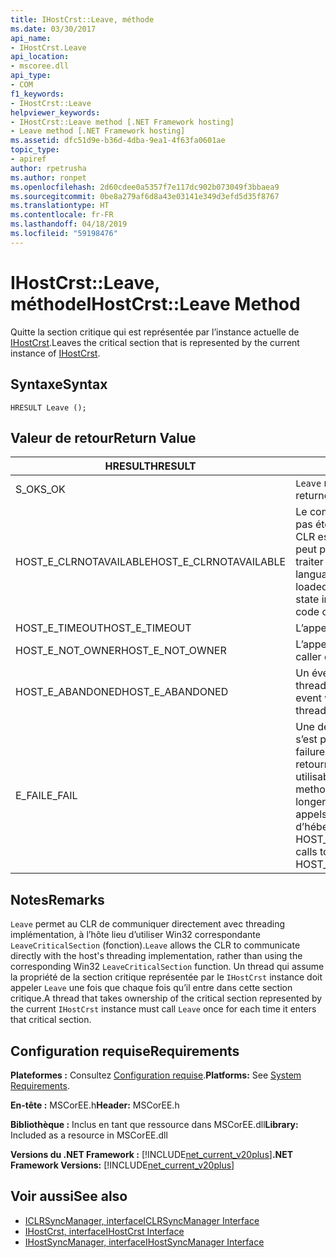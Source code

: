 ```yaml
---
title: IHostCrst::Leave, méthode
ms.date: 03/30/2017
api_name:
- IHostCrst.Leave
api_location:
- mscoree.dll
api_type:
- COM
f1_keywords:
- IHostCrst::Leave
helpviewer_keywords:
- IHostCrst::Leave method [.NET Framework hosting]
- Leave method [.NET Framework hosting]
ms.assetid: dfc51d9e-b36d-4dba-9ea1-4f63fa0601ae
topic_type:
- apiref
author: rpetrusha
ms.author: ronpet
ms.openlocfilehash: 2d60cdee0a5357f7e117dc902b073049f3bbaea9
ms.sourcegitcommit: 0be8a279af6d8a43e03141e349d3efd5d35f8767
ms.translationtype: HT
ms.contentlocale: fr-FR
ms.lasthandoff: 04/18/2019
ms.locfileid: "59198476"
---
```

# <a name="ihostcrstleave-method"></a><span data-ttu-id="908e6-102">IHostCrst::Leave, méthode</span><span class="sxs-lookup"><span data-stu-id="908e6-102">IHostCrst::Leave Method</span></span>
<span data-ttu-id="908e6-103">Quitte la section critique qui est représentée par l’instance actuelle de [IHostCrst](../../../../docs/framework/unmanaged-api/hosting/ihostcrst-interface.md).</span><span class="sxs-lookup"><span data-stu-id="908e6-103">Leaves the critical section that is represented by the current instance of [IHostCrst](../../../../docs/framework/unmanaged-api/hosting/ihostcrst-interface.md).</span></span>  
  
## <a name="syntax"></a><span data-ttu-id="908e6-104">Syntaxe</span><span class="sxs-lookup"><span data-stu-id="908e6-104">Syntax</span></span>  
  
```  
HRESULT Leave ();  
```  
  
## <a name="return-value"></a><span data-ttu-id="908e6-105">Valeur de retour</span><span class="sxs-lookup"><span data-stu-id="908e6-105">Return Value</span></span>  
  
|<span data-ttu-id="908e6-106">HRESULT</span><span class="sxs-lookup"><span data-stu-id="908e6-106">HRESULT</span></span>|<span data-ttu-id="908e6-107">Description</span><span class="sxs-lookup"><span data-stu-id="908e6-107">Description</span></span>|  
|-------------|-----------------|  
|<span data-ttu-id="908e6-108">S_OK</span><span class="sxs-lookup"><span data-stu-id="908e6-108">S_OK</span></span>|<span data-ttu-id="908e6-109">`Leave` retourné avec succès.</span><span class="sxs-lookup"><span data-stu-id="908e6-109">`Leave` returned successfully.</span></span>|  
|<span data-ttu-id="908e6-110">HOST_E_CLRNOTAVAILABLE</span><span class="sxs-lookup"><span data-stu-id="908e6-110">HOST_E_CLRNOTAVAILABLE</span></span>|<span data-ttu-id="908e6-111">Le common language runtime (CLR) n’a pas été chargé dans un processus ou le CLR est dans un état dans lequel il ne peut pas exécuter le code managé ou traiter l’appel avec succès.</span><span class="sxs-lookup"><span data-stu-id="908e6-111">The common language runtime (CLR) has not been loaded into a process, or the CLR is in a state in which it cannot run managed code or process the call successfully.</span></span>|  
|<span data-ttu-id="908e6-112">HOST_E_TIMEOUT</span><span class="sxs-lookup"><span data-stu-id="908e6-112">HOST_E_TIMEOUT</span></span>|<span data-ttu-id="908e6-113">L’appel a expiré.</span><span class="sxs-lookup"><span data-stu-id="908e6-113">The call timed out.</span></span>|  
|<span data-ttu-id="908e6-114">HOST_E_NOT_OWNER</span><span class="sxs-lookup"><span data-stu-id="908e6-114">HOST_E_NOT_OWNER</span></span>|<span data-ttu-id="908e6-115">L’appelant ne possède pas le verrou.</span><span class="sxs-lookup"><span data-stu-id="908e6-115">The caller does not own the lock.</span></span>|  
|<span data-ttu-id="908e6-116">HOST_E_ABANDONED</span><span class="sxs-lookup"><span data-stu-id="908e6-116">HOST_E_ABANDONED</span></span>|<span data-ttu-id="908e6-117">Un événement a été annulé alors qu’un thread bloqué ou Fibre l’attendait.</span><span class="sxs-lookup"><span data-stu-id="908e6-117">An event was canceled while a blocked thread or fiber was waiting on it.</span></span>|  
|<span data-ttu-id="908e6-118">E_FAIL</span><span class="sxs-lookup"><span data-stu-id="908e6-118">E_FAIL</span></span>|<span data-ttu-id="908e6-119">Une défaillance catastrophique inconnue s’est produite.</span><span class="sxs-lookup"><span data-stu-id="908e6-119">An unknown catastrophic failure occurred.</span></span> <span data-ttu-id="908e6-120">Lorsqu’une méthode retourne E_FAIL, le CLR n’est plus utilisable au sein du processus.</span><span class="sxs-lookup"><span data-stu-id="908e6-120">When a method returns E_FAIL, the CLR is no longer usable within the process.</span></span> <span data-ttu-id="908e6-121">Les appels suivants aux méthodes d’hébergement retournent HOST_E_CLRNOTAVAILABLE.</span><span class="sxs-lookup"><span data-stu-id="908e6-121">Subsequent calls to hosting methods return HOST_E_CLRNOTAVAILABLE.</span></span>|  
  
## <a name="remarks"></a><span data-ttu-id="908e6-122">Notes</span><span class="sxs-lookup"><span data-stu-id="908e6-122">Remarks</span></span>  
 <span data-ttu-id="908e6-123">`Leave` permet au CLR de communiquer directement avec threading implémentation, à l’hôte lieu d’utiliser Win32 correspondante `LeaveCriticalSection` (fonction).</span><span class="sxs-lookup"><span data-stu-id="908e6-123">`Leave` allows the CLR to communicate directly with the host's threading implementation, rather than using the corresponding Win32 `LeaveCriticalSection` function.</span></span> <span data-ttu-id="908e6-124">Un thread qui assume la propriété de la section critique représentée par le `IHostCrst` instance doit appeler `Leave` une fois que chaque fois qu’il entre dans cette section critique.</span><span class="sxs-lookup"><span data-stu-id="908e6-124">A thread that takes ownership of the critical section represented by the current `IHostCrst` instance must call `Leave` once for each time it enters that critical section.</span></span>  
  
## <a name="requirements"></a><span data-ttu-id="908e6-125">Configuration requise</span><span class="sxs-lookup"><span data-stu-id="908e6-125">Requirements</span></span>  
 <span data-ttu-id="908e6-126">**Plateformes :** Consultez [Configuration requise](../../../../docs/framework/get-started/system-requirements.md).</span><span class="sxs-lookup"><span data-stu-id="908e6-126">**Platforms:** See [System Requirements](../../../../docs/framework/get-started/system-requirements.md).</span></span>  
  
 <span data-ttu-id="908e6-127">**En-tête :** MSCorEE.h</span><span class="sxs-lookup"><span data-stu-id="908e6-127">**Header:** MSCorEE.h</span></span>  
  
 <span data-ttu-id="908e6-128">**Bibliothèque :** Inclus en tant que ressource dans MSCorEE.dll</span><span class="sxs-lookup"><span data-stu-id="908e6-128">**Library:** Included as a resource in MSCorEE.dll</span></span>  
  
 <span data-ttu-id="908e6-129">**Versions du .NET Framework :** [!INCLUDE[net_current_v20plus](../../../../includes/net-current-v20plus-md.md)]</span><span class="sxs-lookup"><span data-stu-id="908e6-129">**.NET Framework Versions:** [!INCLUDE[net_current_v20plus](../../../../includes/net-current-v20plus-md.md)]</span></span>  
  
## <a name="see-also"></a><span data-ttu-id="908e6-130">Voir aussi</span><span class="sxs-lookup"><span data-stu-id="908e6-130">See also</span></span>

- [<span data-ttu-id="908e6-131">ICLRSyncManager, interface</span><span class="sxs-lookup"><span data-stu-id="908e6-131">ICLRSyncManager Interface</span></span>](../../../../docs/framework/unmanaged-api/hosting/iclrsyncmanager-interface.md)
- [<span data-ttu-id="908e6-132">IHostCrst, interface</span><span class="sxs-lookup"><span data-stu-id="908e6-132">IHostCrst Interface</span></span>](../../../../docs/framework/unmanaged-api/hosting/ihostcrst-interface.md)
- [<span data-ttu-id="908e6-133">IHostSyncManager, interface</span><span class="sxs-lookup"><span data-stu-id="908e6-133">IHostSyncManager Interface</span></span>](../../../../docs/framework/unmanaged-api/hosting/ihostsyncmanager-interface.md)
